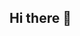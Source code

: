 ## Hi there 👋

<!--
**akhilbhartiya/akhilbhartiya** is a ✨ _special_ ✨ repository because its `README.md` (this file) appears on your GitHub profile.

Here are some ideas to get you started:

- 🔭 I’m currently working on ...
- 🌱 I’m currently learning ...
- 👯 I’m looking to collaborate on ...
- 🤔 I’m looking for help with ...
- 💬 Ask me about ...
- 📫 How to reach me: ...
- 😄 Pronouns: ...
- ⚡ Fun fact: ...

### Stats
![](https://raw.githubusercontent.com/akhilbhartiya/github-stats/master/generated/overview.svg#gh-dark-mode-only)
![](https://raw.githubusercontent.com/akhilbhartiya/github-stats/master/generated/overview.svg#gh-light-mode-only)
![](https://raw.githubusercontent.com/akhilbhartiya/github-stats/master/generated/languages.svg#gh-dark-mode-only)
![](https://raw.githubusercontent.com/akhilbhartiya/github-stats/master/generated/languages.svg#gh-light-mode-only)
-->

